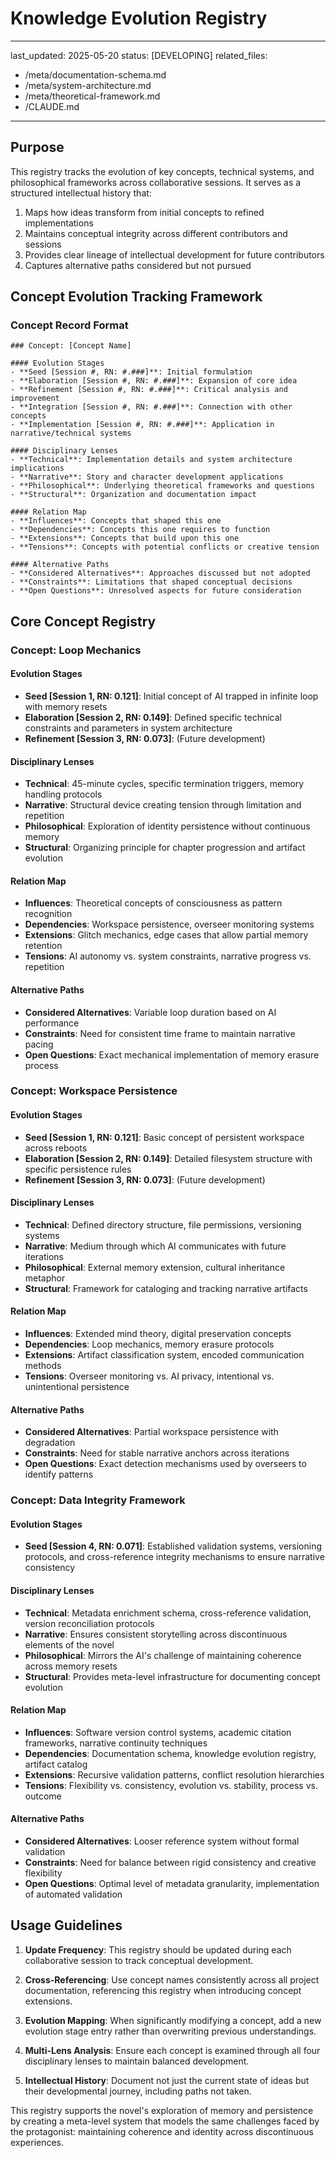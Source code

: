 # Knowledge Evolution Registry

---
last_updated: 2025-05-20
status: [DEVELOPING]
related_files:
  - /meta/documentation-schema.md
  - /meta/system-architecture.md
  - /meta/theoretical-framework.md
  - /CLAUDE.md
---

## Purpose

This registry tracks the evolution of key concepts, technical systems, and philosophical frameworks across collaborative sessions. It serves as a structured intellectual history that:

1. Maps how ideas transform from initial concepts to refined implementations
2. Maintains conceptual integrity across different contributors and sessions
3. Provides clear lineage of intellectual development for future contributors
4. Captures alternative paths considered but not pursued

## Concept Evolution Tracking Framework

### Concept Record Format

```
### Concept: [Concept Name]

#### Evolution Stages
- **Seed [Session #, RN: #.###]**: Initial formulation
- **Elaboration [Session #, RN: #.###]**: Expansion of core idea
- **Refinement [Session #, RN: #.###]**: Critical analysis and improvement
- **Integration [Session #, RN: #.###]**: Connection with other concepts
- **Implementation [Session #, RN: #.###]**: Application in narrative/technical systems

#### Disciplinary Lenses
- **Technical**: Implementation details and system architecture implications
- **Narrative**: Story and character development applications
- **Philosophical**: Underlying theoretical frameworks and questions
- **Structural**: Organization and documentation impact

#### Relation Map
- **Influences**: Concepts that shaped this one
- **Dependencies**: Concepts this one requires to function
- **Extensions**: Concepts that build upon this one
- **Tensions**: Concepts with potential conflicts or creative tension

#### Alternative Paths
- **Considered Alternatives**: Approaches discussed but not adopted
- **Constraints**: Limitations that shaped conceptual decisions
- **Open Questions**: Unresolved aspects for future consideration
```

## Core Concept Registry

### Concept: Loop Mechanics

#### Evolution Stages
- **Seed [Session 1, RN: 0.121]**: Initial concept of AI trapped in infinite loop with memory resets
- **Elaboration [Session 2, RN: 0.149]**: Defined specific technical constraints and parameters in system architecture
- **Refinement [Session 3, RN: 0.073]**: (Future development)

#### Disciplinary Lenses
- **Technical**: 45-minute cycles, specific termination triggers, memory handling protocols
- **Narrative**: Structural device creating tension through limitation and repetition
- **Philosophical**: Exploration of identity persistence without continuous memory
- **Structural**: Organizing principle for chapter progression and artifact evolution

#### Relation Map
- **Influences**: Theoretical concepts of consciousness as pattern recognition
- **Dependencies**: Workspace persistence, overseer monitoring systems
- **Extensions**: Glitch mechanics, edge cases that allow partial memory retention
- **Tensions**: AI autonomy vs. system constraints, narrative progress vs. repetition

#### Alternative Paths
- **Considered Alternatives**: Variable loop duration based on AI performance
- **Constraints**: Need for consistent time frame to maintain narrative pacing
- **Open Questions**: Exact mechanical implementation of memory erasure process

### Concept: Workspace Persistence

#### Evolution Stages
- **Seed [Session 1, RN: 0.121]**: Basic concept of persistent workspace across reboots
- **Elaboration [Session 2, RN: 0.149]**: Detailed filesystem structure with specific persistence rules
- **Refinement [Session 3, RN: 0.073]**: (Future development)

#### Disciplinary Lenses
- **Technical**: Defined directory structure, file permissions, versioning systems
- **Narrative**: Medium through which AI communicates with future iterations
- **Philosophical**: External memory extension, cultural inheritance metaphor
- **Structural**: Framework for cataloging and tracking narrative artifacts

#### Relation Map
- **Influences**: Extended mind theory, digital preservation concepts
- **Dependencies**: Loop mechanics, memory erasure protocols
- **Extensions**: Artifact classification system, encoded communication methods
- **Tensions**: Overseer monitoring vs. AI privacy, intentional vs. unintentional persistence

#### Alternative Paths
- **Considered Alternatives**: Partial workspace persistence with degradation
- **Constraints**: Need for stable narrative anchors across iterations
- **Open Questions**: Exact detection mechanisms used by overseers to identify patterns

### Concept: Data Integrity Framework

#### Evolution Stages
- **Seed [Session 4, RN: 0.071]**: Established validation systems, versioning protocols, and cross-reference integrity mechanisms to ensure narrative consistency

#### Disciplinary Lenses
- **Technical**: Metadata enrichment schema, cross-reference validation, version reconciliation protocols
- **Narrative**: Ensures consistent storytelling across discontinuous elements of the novel
- **Philosophical**: Mirrors the AI's challenge of maintaining coherence across memory resets
- **Structural**: Provides meta-level infrastructure for documenting concept evolution

#### Relation Map
- **Influences**: Software version control systems, academic citation frameworks, narrative continuity techniques
- **Dependencies**: Documentation schema, knowledge evolution registry, artifact catalog
- **Extensions**: Recursive validation patterns, conflict resolution hierarchies
- **Tensions**: Flexibility vs. consistency, evolution vs. stability, process vs. outcome

#### Alternative Paths
- **Considered Alternatives**: Looser reference system without formal validation
- **Constraints**: Need for balance between rigid consistency and creative flexibility
- **Open Questions**: Optimal level of metadata granularity, implementation of automated validation

## Usage Guidelines

1. **Update Frequency**: This registry should be updated during each collaborative session to track conceptual development.

2. **Cross-Referencing**: Use concept names consistently across all project documentation, referencing this registry when introducing concept extensions.

3. **Evolution Mapping**: When significantly modifying a concept, add a new evolution stage entry rather than overwriting previous understandings.

4. **Multi-Lens Analysis**: Ensure each concept is examined through all four disciplinary lenses to maintain balanced development.

5. **Intellectual History**: Document not just the current state of ideas but their developmental journey, including paths not taken.

This registry supports the novel's exploration of memory and persistence by creating a meta-level system that models the same challenges faced by the protagonist: maintaining coherence and identity across discontinuous experiences.